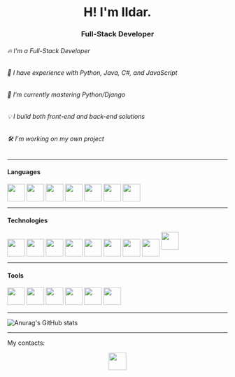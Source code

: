 
<h1 align= "center">H! I'm Ildar. </h1>
<h3 align = "center">Full-Stack Developer </h3>

###### 🔥 I'm a Full-Stack Developer
###### 🐍 I have experience with Python, Java, C#, and JavaScript
###### 🚀 I'm currently mastering Python/Django
###### 💡 I build both front-end and back-end solutions
###### 🛠️ I'm working on my own project

---

#### Languages
<p align="left"> 
<img align="center"  src="https://cdn.jsdelivr.net/gh/devicons/devicon@latest/icons/python/python-original.svg" height="40" width="40">
<img align="center"  src="https://cdn.jsdelivr.net/gh/devicons/devicon@latest/icons/html5/html5-original.svg" height="40" width="40"/>
<img align="center"  src="https://cdn.jsdelivr.net/gh/devicons/devicon@latest/icons/css3/css3-original.svg" height="40" width="40"/>
<img align="center"  src="https://cdn.jsdelivr.net/gh/devicons/devicon@latest/icons/javascript/javascript-original.svg" height="40" width="40" />
<img align="center" src="https://cdn.jsdelivr.net/gh/devicons/devicon@latest/icons/java/java-original.svg" height="40" width="40"/>
<img align="center" src="https://cdn.jsdelivr.net/gh/devicons/devicon@latest/icons/csharp/csharp-original.svg" height="40" width="40" />
<img align="center" src="https://cdn.jsdelivr.net/gh/devicons/devicon@latest/icons/git/git-original.svg" height="40" width="40" />
</p>

---

#### Technologies
<p align=left"">
<img align="center" src="https://cdn.jsdelivr.net/gh/devicons/devicon@latest/icons/django/django-plain.svg" height="40" width="40" />
<img align="center" src="https://cdn.jsdelivr.net/gh/devicons/devicon@latest/icons/djangorest/djangorest-original.svg"  height="40" width="40"/>
<img align="center" src="https://cdn.jsdelivr.net/gh/devicons/devicon@latest/icons/docker/docker-original.svg"  height="40" width="40" />
<img align="center" src="https://cdn.jsdelivr.net/gh/devicons/devicon@latest/icons/react/react-original.svg" height="40" width="40" />
<img align="center" src="https://cdn.jsdelivr.net/gh/devicons/devicon@latest/icons/vuejs/vuejs-original.svg" height="40" width="40" />
<img align="center" src="https://cdn.jsdelivr.net/gh/devicons/devicon@latest/icons/postgresql/postgresql-original.svg" height="40" width="40"/>
<img align="center" src="https://cdn.jsdelivr.net/gh/devicons/devicon@latest/icons/dot-net/dot-net-plain-wordmark.svg" height="40" width="40" />
<img align="center" src="https://cdn.jsdelivr.net/gh/devicons/devicon@latest/icons/dotnetcore/dotnetcore-original.svg" height="40" width="40"  />
<img src="https://cdn.jsdelivr.net/gh/devicons/devicon@latest/icons/sass/sass-original.svg" height="40" width="40"  />
          
</p>

---

#### Tools
<p>
    <img src="https://cdn.jsdelivr.net/gh/devicons/devicon@latest/icons/pycharm/pycharm-original.svg" height="40" width="40" />
    <img src="https://cdn.jsdelivr.net/gh/devicons/devicon@latest/icons/intellij/intellij-original.svg" height="40" width="40" />
    <img src="https://cdn.jsdelivr.net/gh/devicons/devicon@latest/icons/webstorm/webstorm-original.svg" height="40" width="40"/>
    <img src="https://cdn.jsdelivr.net/gh/devicons/devicon@latest/icons/vscode/vscode-original.svg" height="40" width="40" />
    <img src="https://cdn.jsdelivr.net/gh/devicons/devicon@latest/icons/visualstudio/visualstudio-original.svg" height="40" width="40" />
    <img src="https://cdn.jsdelivr.net/gh/devicons/devicon@latest/icons/linux/linux-original.svg"  height="40" width="40"/>        
</p>


----
<!-- ![](https://github-profile-summary-cards.vercel.app/api/cards/profile-details?username=PizzaProtocol&theme=solarized_dark) -->




![Anurag's GitHub stats](https://github-readme-stats.vercel.app/api?username=PizzaProtocol&show_icons=true&theme=shadow_green)


---
My contacts:
<p align="center"> 
<a href="https://www.facebook.com/profile.php?id=1775611104">
<img  src="https://cdn.jsdelivr.net/gh/devicons/devicon@latest/icons/facebook/facebook-original.svg" height="40" width="40" />  
</a>   
</p>
